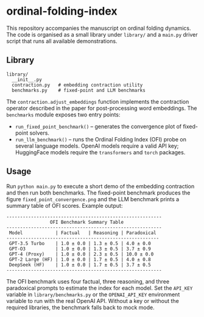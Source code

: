 # ordinal-folding-index

This repository accompanies the manuscript on ordinal folding dynamics.  The code
is organised as a small library under `library/` and a `main.py` driver script
that runs all available demonstrations.

## Library

```
library/
  __init__.py
  contraction.py   # embedding contraction utility
  benchmarks.py    # fixed-point and LLM benchmarks
```

The `contraction.adjust_embeddings` function implements the contraction
operator described in the paper for post-processing word embeddings.  The
`benchmarks` module exposes two entry points:

- `run_fixed_point_benchmark()` – generates the convergence plot of fixed-point
  solvers.
- `run_llm_benchmark()` – runs the Ordinal Folding Index (OFI) probe on several
  language models.  OpenAI models require a valid API key; HuggingFace models
  require the `transformers` and `torch` packages.

## Usage

Run `python main.py` to execute a short demo of the embedding contraction and
then run both benchmarks.  The fixed-point benchmark produces the figure
`fixed_point_convergence.png` and the LLM benchmark prints a summary table of
OFI scores.  Example output:

```
---------------------------------------------------------
                OFI Benchmark Summary Table
---------------------------------------------------------
 Model            | Factual   | Reasoning | Paradoxical
--------------------------------------------------------
 GPT-3.5 Turbo    | 1.0 ± 0.0 | 1.3 ± 0.5 | 4.0 ± 0.0
 GPT-O3           | 1.0 ± 0.0 | 1.3 ± 0.5 | 3.7 ± 0.9
 GPT-4 (Proxy)    | 1.0 ± 0.0 | 2.3 ± 0.5 | 10.0 ± 0.0
 GPT-2 Large (HF) | 1.0 ± 0.0 | 1.7 ± 0.5 | 4.0 ± 0.8
 DeepSeek (HF)    | 1.0 ± 0.0 | 1.7 ± 0.5 | 3.7 ± 0.5
---------------------------------------------------------
```

The OFI benchmark uses four factual, three reasoning, and three paradoxical
prompts to estimate the index for each model.  Set the `API_KEY` variable in
`library/benchmarks.py` or the `OPENAI_API_KEY` environment variable to run with
the real OpenAI API.  Without a key or without the required libraries, the
benchmark falls back to mock mode.
